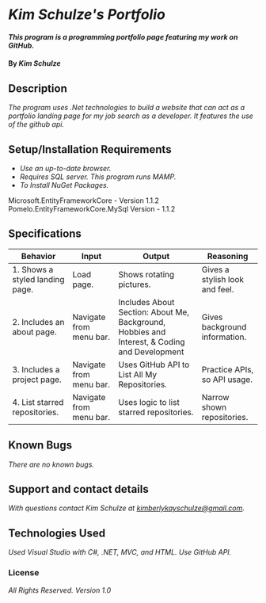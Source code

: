 # _Kim Schulze's Portfolio_

#### _This program is a programming portfolio page featuring my work on GitHub._

#### By _**Kim Schulze**_

## Description

_The program uses .Net technologies to build a website that can act as a portfolio landing page for my job search as a developer.  It features the use of the github api._


## Setup/Installation Requirements

* _Use an up-to-date browser._
* _Requires SQL server.  This program runs MAMP._
* _To Install NuGet Packages._

Microsoft.EntityFrameworkCore - Version 1.1.2
Pomelo.EntityFrameworkCore.MySql Version - 1.1.2

## Specifications

| Behavior | Input | Output | Reasoning |
| ---- | ---- | ---- | ---- |
| 1. Shows a styled landing page. | Load page. | Shows rotating pictures. | Gives a stylish look and feel. |
| 2. Includes an about page. | Navigate from menu bar. | Includes About Section:  About Me, Background, Hobbies and Interest, & Coding and Development | Gives background information. |
| 3. Includes a project page. | Navigate from menu bar. | Uses GitHub API to List All My Repositories. | Practice APIs, so API usage. |
| 4. List starred repositories. | Navigate from menu bar. | Uses logic to list starred repositories. | Narrow shown repositories. |

## Known Bugs

_There are no known bugs._

## Support and contact details

_With questions contact Kim Schulze at kimberlykayschulze@gmail.com._

## Technologies Used

_Used Visual Studio with C#, .NET, MVC, and HTML. Use GitHub API._

### License

*All Rights Reserved.  Version 1.0*
